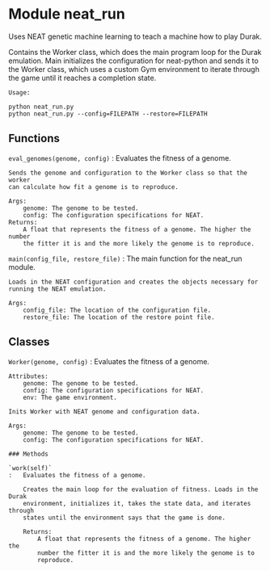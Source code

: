 Module neat_run
===============
Uses NEAT genetic machine learning to teach a machine how to play Durak.

Contains the Worker class, which does the main program loop for the Durak
emulation. Main initializes the configuration for neat-python and sends it to
the Worker class, which uses a custom Gym environment to iterate through the
game until it reaches a completion state.

    Usage:

    python neat_run.py
    python neat_run.py --config=FILEPATH --restore=FILEPATH

Functions
---------

    
`eval_genomes(genome, config)`
:   Evaluates the fitness of a genome.
    
    Sends the genome and configuration to the Worker class so that the worker
    can calculate how fit a genome is to reproduce.
    
    Args:
        genome: The genome to be tested.
        config: The configuration specifications for NEAT.
    Returns:
        A float that represents the fitness of a genome. The higher the number
        the fitter it is and the more likely the genome is to reproduce.

    
`main(config_file, restore_file)`
:   The main function for the neat_run module.
    
    Loads in the NEAT configuration and creates the objects necessary for
    running the NEAT emulation.
    
    Args:
        config_file: The location of the configuration file.
        restore_file: The location of the restore point file.

Classes
-------

`Worker(genome, config)`
:   Evaluates the fitness of a genome.
    
    Attributes:
        genome: The genome to be tested.
        config: The configuration specifications for NEAT.
        env: The game environment.
    
    Inits Worker with NEAT genome and configuration data.
    
    Args:
        genome: The genome to be tested.
        config: The configuration specifications for NEAT.

    ### Methods

    `work(self)`
    :   Evaluates the fitness of a genome.
        
        Creates the main loop for the evaluation of fitness. Loads in the Durak
        environment, initializes it, takes the state data, and iterates through
        states until the environment says that the game is done.
        
        Returns:
            A float that represents the fitness of a genome. The higher the
            number the fitter it is and the more likely the genome is to
            reproduce.